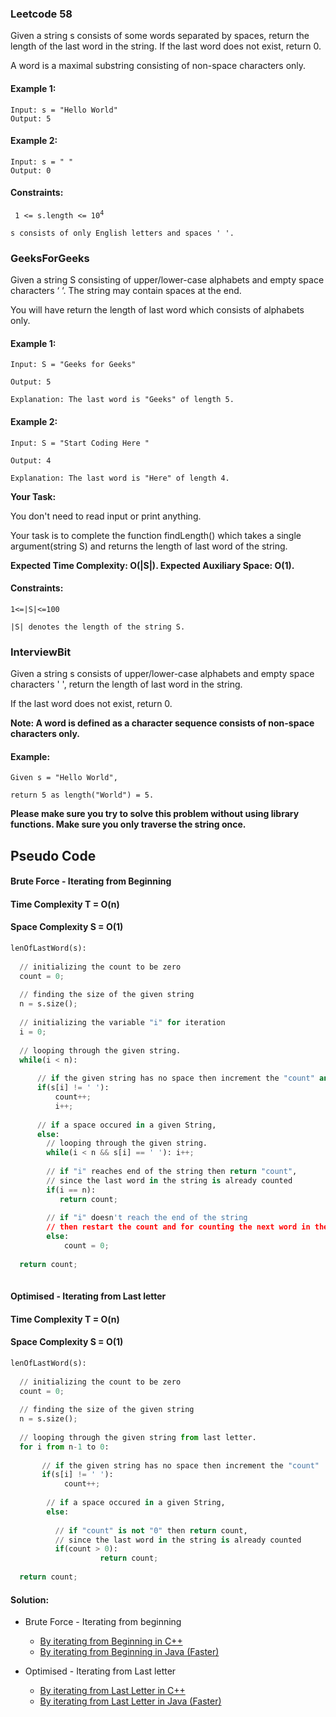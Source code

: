 ### Leetcode 58

Given a string s consists of some words separated by spaces, return the length of the last word in the string. If the last word does not exist, return 0.

A word is a maximal substring consisting of non-space characters only.

#### Example 1:

```
Input: s = "Hello World"
Output: 5
```

#### Example 2:

```
Input: s = " "
Output: 0
``` 

#### Constraints:

<code> 1 <= s.length <= 10<sup>4</sup></code>

<code>s consists of only English letters and spaces ' '.</code>


### GeeksForGeeks

Given a string S consisting of upper/lower-case alphabets and empty space characters ‘ ‘. The string may contain spaces at the end. 

You will have return the length of last word which consists of alphabets only.

#### Example 1:

```
Input: S = "Geeks for Geeks"

Output: 5

Explanation: The last word is "Geeks" of length 5.
```

#### Example 2:

```
Input: S = "Start Coding Here "

Output: 4

Explanation: The last word is "Here" of length 4.
```

**Your Task:**

You don't need to read input or print anything.

Your task is to complete the function findLength() which takes a single argument(string S) and returns the length of last word of the string.

**Expected Time Complexity: O(|S|).
Expected Auxiliary Space: O(1).**

#### Constraints:

```
1<=|S|<=100

|S| denotes the length of the string S.
```

### InterviewBit

Given a string s consists of upper/lower-case alphabets and empty space characters ' ', return the length of last word in the string.

If the last word does not exist, return 0.

**Note: A word is defined as a character sequence consists of non-space characters only.**

#### Example:

```
Given s = "Hello World",

return 5 as length("World") = 5.
```

**Please make sure you try to solve this problem without using library functions. Make sure you only traverse the string once.**

## Pseudo Code
#### Brute Force - Iterating from Beginning
#### Time Complexity T = O(n)
#### Space Complexity S = O(1)

```python
lenOfLastWord(s):
  
  // initializing the count to be zero
  count = 0;
  
  // finding the size of the given string
  n = s.size();
        
  // initializing the variable "i" for iteration
  i = 0;
   
  // looping through the given string.
  while(i < n):
  
      // if the given string has no space then increment the "count" and "i"
      if(s[i] != ' '):
          count++;
          i++;
      
      // if a space occured in a given String,
      else:
        // looping through the given string.                
        while(i < n && s[i] == ' '): i++;
        
        // if "i" reaches end of the string then return "count", 
        // since the last word in the string is already counted
        if(i == n):
           return count;
               
        // if "i" doesn't reach the end of the string 
        // then restart the count and for counting the next word in the string 
        else:
            count = 0;
     
  return count;
  
```


#### Optimised - Iterating from Last letter
#### Time Complexity T = O(n)
#### Space Complexity S = O(1)

```python
lenOfLastWord(s):
  
  // initializing the count to be zero
  count = 0;
  
  // finding the size of the given string
  n = s.size();
        
  // looping through the given string from last letter.
  for i from n-1 to 0:
            
       // if the given string has no space then increment the "count"
       if(s[i] != ' '):
            count++;
            
        // if a space occured in a given String,
        else:
                
          // if "count" is not "0" then return count, 
          // since the last word in the string is already counted
          if(count > 0):
                    return count;
            
  return count;
```  
  
#### Solution:
 
- Brute Force - Iterating from beginning
    -  [By iterating from Beginning in C++](https://github.com/Ajay2521/Competitive-Programming/blob/main/Array/length%20of%20Last%20Word/By%20Iterating%20from%20beginning.cpp)
    -  [By iterating from Beginning in Java (Faster)](https://github.com/Ajay2521/Competitive-Programming/blob/main/Array/length%20of%20Last%20Word/By%20Iterating%20from%20beginning.java)
    
- Optimised - Iterating from Last letter
    -  [By iterating from Last Letter in C++](https://github.com/Ajay2521/Competitive-Programming/blob/main/Array/length%20of%20Last%20Word/By%20Iterating%20from%20last%20letter.cpp)
    -  [By iterating from Last Letter in Java (Faster)](https://github.com/Ajay2521/Competitive-Programming/blob/main/Array/length%20of%20Last%20Word/By%20Iterating%20from%20last%20letter.java)
  
 
